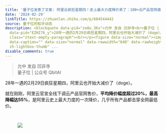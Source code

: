 ```yaml
---
title: '量子位发表了文章: 阿里云疯狂星期四！史上最大力度降价来了：100+云产品官网直降20%'
date: '2024-02-29'
linkTitle: https://zhuanlan.zhihu.com/p/684544442
source: 量子位的知乎动态
description: <blockquote data-pid="ze8u_3Kx">允中 发自 凹非寺<br>量子位 | 公众号 QbitAI</blockquote><p
  data-pid="EZHI76_y">28年一遇的2月29日疯狂星期四，阿里云也开始大减价了（doge）。</p><p data-pid="a7y8d2wA">就在刚刚，阿里云官宣全线下调云产品官网售价，<b>平均降价幅度超过20%，最高降幅达55%</b>，是阿里云史上最大力度的一次降价，几乎所有产品都击穿全网最低价。</p><p
  class="ztext-empty-paragraph"><br></p><figure data-size="normal"><img src="https://pic2.zhimg.com/v2-2fb354084b42f296ee563d3d43add191_1440w.jpg"
  data-caption="" data-size="normal" data-rawwidth="640" data-rawheight="403" class="origin_image
  zh-lightbox-thumb" ...
disable_comments: true
---
```

<blockquote data-pid="ze8u_3Kx">允中 发自 凹非寺<br>量子位 | 公众号 QbitAI</blockquote><p data-pid="EZHI76_y">28年一遇的2月29日疯狂星期四，阿里云也开始大减价了（doge）。</p><p data-pid="a7y8d2wA">就在刚刚，阿里云官宣全线下调云产品官网售价，<b>平均降价幅度超过20%，最高降幅达55%</b>，是阿里云史上最大力度的一次降价，几乎所有产品都击穿全网最低价。</p><p class="ztext-empty-paragraph"><br></p><figure data-size="normal"><img src="https://pic2.zhimg.com/v2-2fb354084b42f296ee563d3d43add191_1440w.jpg" data-caption="" data-size="normal" data-rawwidth="640" data-rawheight="403" class="origin_image zh-lightbox-thumb" ...